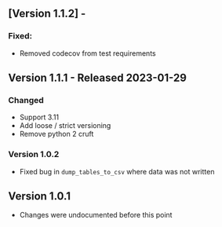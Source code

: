 
## [Version 1.1.2] -

### Fixed:
* Removed codecov from test requirements


## Version 1.1.1 - Released 2023-01-29

### Changed
* Support 3.11
* Add loose / strict versioning
* Remove python 2 cruft


### Version 1.0.2

* Fixed bug in `dump_tables_to_csv` where data was not written

## Version 1.0.1

* Changes were undocumented before this point
